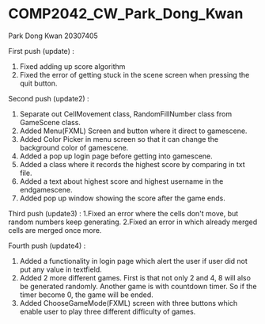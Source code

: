 # COMP2042_CW_Park_Dong_Kwan
Park Dong Kwan 20307405

First push (update) :
1. Fixed adding up score algorithm 
2. Fixed the error of getting stuck in the scene screen when pressing the quit button.

Second push (update2) :
1. Separate out CellMovement class, RandomFillNumber class from GameScene class.
2. Added Menu(FXML) Screen and button where it direct to gamescene.
3. Added Color Picker in menu screen so that it can change the background color of gamescene.
4. Added a pop up login page before getting into gamescene.
5. Added a class where it records the highest score by comparing in txt file. 
6. Added a text about highest score and highest username in the endgamescene. 
7. Added pop up window showing the score after the game ends. 

Third push (update3) :
1.Fixed an error where the cells don't move, but random numbers keep generating. 
2.Fixed an error in which already merged cells are merged once more.  

Fourth push (update4) :
1. Added a functionality in login page which alert the user if user did not put any value in textfield. 
2. Added 2 more different games. First is that not only 2 and 4,  8 will also be generated randomly. Another game is with countdown timer. So if the timer become 0, the game will be ended.
2. Added ChooseGameMode(FXML) screen with three buttons which enable user to play three different difficulty of games. 
